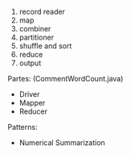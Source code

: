 1. record reader
2. map
3. combiner
4. partitioner
5. shuffle and sort
6. reduce
7. output


Partes: (CommentWordCount.java)
- Driver
- Mapper
- Reducer

Patterns:
 * Numerical Summarization
